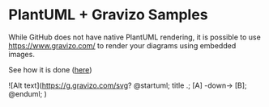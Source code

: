 # PlantUML + Gravizo Samples

While GitHub does not have native PlantUML rendering, it is possible
to use https://www.gravizo.com/ to render your diagrams using embedded images.

See how it is done ([here](https://raw.githubusercontent.com/htssouza/plantuml_with_gravizo/master/README.md))

![Alt text](https://g.gravizo.com/svg?
  @startuml;
  title .;
  [A] -down-> [B];
  @enduml;
)
